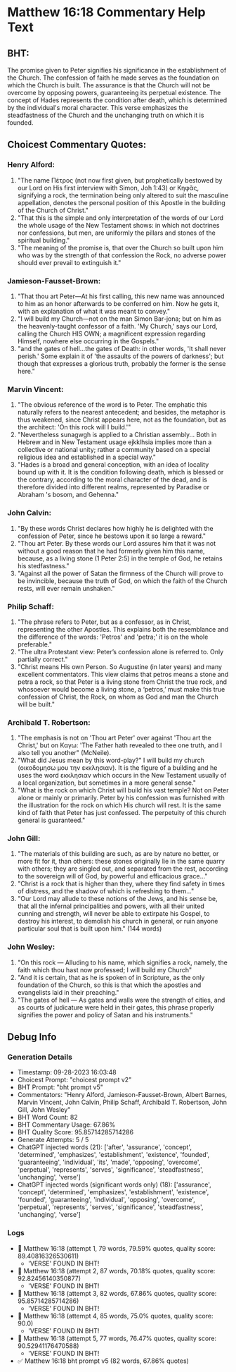 # Matthew 16:18 Commentary Help Text

## BHT:
The promise given to Peter signifies his significance in the establishment of the Church. The confession of faith he made serves as the foundation on which the Church is built. The assurance is that the Church will not be overcome by opposing powers, guaranteeing its perpetual existence. The concept of Hades represents the condition after death, which is determined by the individual's moral character. This verse emphasizes the steadfastness of the Church and the unchanging truth on which it is founded.

## Choicest Commentary Quotes:
### Henry Alford:
1. "The name Πέτρος (not now first given, but prophetically bestowed by our Lord on His first interview with Simon, Joh 1:43) or Κηφᾶς, signifying a rock, the termination being only altered to suit the masculine appellation, denotes the personal position of this Apostle in the building of the Church of Christ."
2. "That this is the simple and only interpretation of the words of our Lord the whole usage of the New Testament shows: in which not doctrines nor confessions, but men, are uniformly the pillars and stones of the spiritual building."
3. "The meaning of the promise is, that over the Church so built upon him who was by the strength of that confession the Rock, no adverse power should ever prevail to extinguish it."

### Jamieson-Fausset-Brown:
1. "That thou art Peter—At his first calling, this new name was announced to him as an honor afterwards to be conferred on him. Now he gets it, with an explanation of what it was meant to convey."
2. "I will build my Church—not on the man Simon Bar-jona; but on him as the heavenly-taught confessor of a faith. 'My Church,' says our Lord, calling the Church HIS OWN; a magnificent expression regarding Himself, nowhere else occurring in the Gospels."
3. "and the gates of hell...the gates of Death: in other words, 'It shall never perish.' Some explain it of 'the assaults of the powers of darkness'; but though that expresses a glorious truth, probably the former is the sense here."

### Marvin Vincent:
1. "The obvious reference of the word is to Peter. The emphatic this naturally refers to the nearest antecedent; and besides, the metaphor is thus weakened, since Christ appears here, not as the foundation, but as the architect: 'On this rock will I build.'"
2. "Nevertheless sunagwgh is applied to a Christian assembly... Both in Hebrew and in New Testament usage ejkklhsia implies more than a collective or national unity; rather a community based on a special religious idea and established in a special way."
3. "Hades is a broad and general conception, with an idea of locality bound up with it. It is the condition following death, which is blessed or the contrary, according to the moral character of the dead, and is therefore divided into different realms, represented by Paradise or Abraham 's bosom, and Gehenna."

### John Calvin:
1. "By these words Christ declares how highly he is delighted with the confession of Peter, since he bestows upon it so large a reward."
2. "Thou art Peter. By these words our Lord assures him that it was not without a good reason that he had formerly given him this name, because, as a living stone (1 Peter 2:5) in the temple of God, he retains his stedfastness."
3. "Against all the power of Satan the firmness of the Church will prove to be invincible, because the truth of God, on which the faith of the Church rests, will ever remain unshaken."

### Philip Schaff:
1. "The phrase refers to Peter, but as a confessor, as in Christ, representing the other Apostles. This explains both the resemblance and the difference of the words: 'Petros' and 'petra;' it is on the whole preferable."
2. "The ultra Protestant view: Peter’s confession alone is referred to. Only partially correct."
3. "Christ means His own Person. So Augustine (in later years) and many excellent commentators. This view claims that petros means a stone and petra a rock, so that Peter is a living stone from Christ the true rock, and whosoever would become a living stone, a ‘petros,’ must make this true confession of Christ, the Rock, on whom as God and man the Church will be built."

### Archibald T. Robertson:
1. "The emphasis is not on 'Thou art Peter' over against 'Thou art the Christ,' but on Καγω: 'The Father hath revealed to thee one truth, and I also tell you another" (McNeile).
2. "What did Jesus mean by this word-play?" I will build my church (οικοδομησω μου την εκκλησιαν). It is the figure of a building and he uses the word εκκλησιαν which occurs in the New Testament usually of a local organization, but sometimes in a more general sense."
3. "What is the rock on which Christ will build his vast temple? Not on Peter alone or mainly or primarily. Peter by his confession was furnished with the illustration for the rock on which His church will rest. It is the same kind of faith that Peter has just confessed. The perpetuity of this church general is guaranteed."

### John Gill:
1. "The materials of this building are such, as are by nature no better, or more fit for it, than others: these stones originally lie in the same quarry with others; they are singled out, and separated from the rest, according to the sovereign will of God, by powerful and efficacious grace..."
2. "Christ is a rock that is higher than they, where they find safety in times of distress, and the shadow of which is refreshing to them..."
3. "Our Lord may allude to these notions of the Jews, and his sense be, that all the infernal principalities and powers, with all their united cunning and strength, will never be able to extirpate his Gospel, to destroy his interest, to demolish his church in general, or ruin anyone particular soul that is built upon him." (144 words)

### John Wesley:
1. "On this rock — Alluding to his name, which signifies a rock, namely, the faith which thou hast now professed; I will build my Church"
2. "And it is certain, that as he is spoken of in Scripture, as the only foundation of the Church, so this is that which the apostles and evangelists laid in their preaching."
3. "The gates of hell — As gates and walls were the strength of cities, and as courts of judicature were held in their gates, this phrase properly signifies the power and policy of Satan and his instruments."


## Debug Info
### Generation Details
- Timestamp: 09-28-2023 16:03:48
- Choicest Prompt: "choicest prompt v2"
- BHT Prompt: "bht prompt v5"
- Commentators: "Henry Alford, Jamieson-Fausset-Brown, Albert Barnes, Marvin Vincent, John Calvin, Philip Schaff, Archibald T. Robertson, John Gill, John Wesley"
- BHT Word Count: 82
- BHT Commentary Usage: 67.86%
- BHT Quality Score: 95.85714285714286
- Generate Attempts: 5 / 5
- ChatGPT injected words (21):
	['after', 'assurance', 'concept', 'determined', 'emphasizes', 'establishment', 'existence', 'founded', 'guaranteeing', 'individual', 'its', 'made', 'opposing', 'overcome', 'perpetual', 'represents', 'serves', 'significance', 'steadfastness', 'unchanging', 'verse']
- ChatGPT injected words (significant words only) (18):
	['assurance', 'concept', 'determined', 'emphasizes', 'establishment', 'existence', 'founded', 'guaranteeing', 'individual', 'opposing', 'overcome', 'perpetual', 'represents', 'serves', 'significance', 'steadfastness', 'unchanging', 'verse']

### Logs
- 🔄 Matthew 16:18 (attempt 1, 79 words, 79.59% quotes, quality score: 89.40816326530611) 
	- 'VERSE' FOUND IN BHT!
- 🔄 Matthew 16:18 (attempt 2, 87 words, 70.18% quotes, quality score: 92.82456140350877) 
	- 'VERSE' FOUND IN BHT!
- 🔄 Matthew 16:18 (attempt 3, 82 words, 67.86% quotes, quality score: 95.85714285714286) 
	- 'VERSE' FOUND IN BHT!
- 🔄 Matthew 16:18 (attempt 4, 85 words, 75.0% quotes, quality score: 90.0) 
	- 'VERSE' FOUND IN BHT!
- 🔄 Matthew 16:18 (attempt 5, 77 words, 76.47% quotes, quality score: 90.52941176470588) 
	- 'VERSE' FOUND IN BHT!
- ✅ Matthew 16:18 bht prompt v5 (82 words, 67.86% quotes)